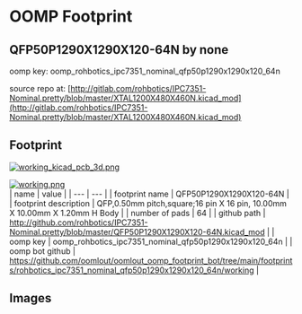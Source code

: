 # OOMP Footprint  
## QFP50P1290X1290X120-64N  by none  
  
oomp key: oomp_rohbotics_ipc7351_nominal_qfp50p1290x1290x120_64n  
  
source repo at: [http://gitlab.com/rohbotics/IPC7351-Nominal.pretty/blob/master/XTAL1200X480X460N.kicad_mod](http://gitlab.com/rohbotics/IPC7351-Nominal.pretty/blob/master/XTAL1200X480X460N.kicad_mod)  
## Footprint  
  
[![working_kicad_pcb_3d.png](working_kicad_pcb_3d_600.png)](working_kicad_pcb_3d.png)  
  
[![working.png](working_600.png)](working.png)  
| name | value | 
| --- | --- | 
| footprint name | QFP50P1290X1290X120-64N | 
| footprint description | QFP,0.50mm pitch,square;16 pin X 16 pin, 10.00mm X 10.00mm X 1.20mm H Body | 
| number of pads | 64 | 
| github path | http://github.com/rohbotics/IPC7351-Nominal.pretty/blob/master/QFP50P1290X1290X120-64N.kicad_mod | 
| oomp key | oomp_rohbotics_ipc7351_nominal_qfp50p1290x1290x120_64n | 
| oomp bot github | https://github.com/oomlout/oomlout_oomp_footprint_bot/tree/main/footprints/rohbotics_ipc7351_nominal_qfp50p1290x1290x120_64n/working | 
## Images  
